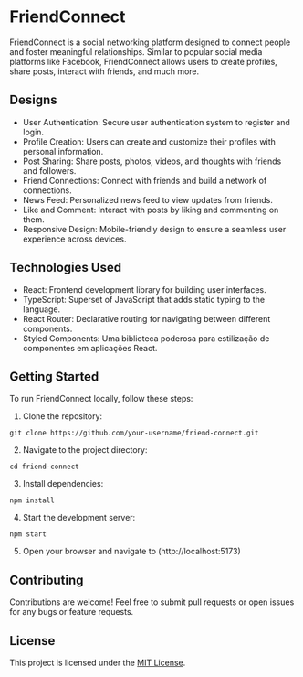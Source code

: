 # FriendConnect

FriendConnect is a social networking platform designed to connect people and foster meaningful relationships. Similar to popular social media platforms like Facebook, FriendConnect allows users to create profiles, share posts, interact with friends, and much more.

## Designs

- User Authentication: Secure user authentication system to register and login.
- Profile Creation: Users can create and customize their profiles with personal information.
- Post Sharing: Share posts, photos, videos, and thoughts with friends and followers.
- Friend Connections: Connect with friends and build a network of connections.
- News Feed: Personalized news feed to view updates from friends.
- Like and Comment: Interact with posts by liking and commenting on them.
- Responsive Design: Mobile-friendly design to ensure a seamless user experience across devices.

## Technologies Used

- React: Frontend development library for building user interfaces.
- TypeScript: Superset of JavaScript that adds static typing to the language.
- React Router: Declarative routing for navigating between different components.
- Styled Components: Uma biblioteca poderosa para estilização de componentes em aplicações React.

## Getting Started

To run FriendConnect locally, follow these steps:

1. Clone the repository:

```
git clone https://github.com/your-username/friend-connect.git
```

2. Navigate to the project directory:

```
cd friend-connect
```

3. Install dependencies:

```
npm install
```

4. Start the development server:

```
npm start
```

5. Open your browser and navigate to (http://localhost:5173)

## Contributing

Contributions are welcome! Feel free to submit pull requests or open issues for any bugs or feature requests.

## License

This project is licensed under the [MIT License](LICENSE).
